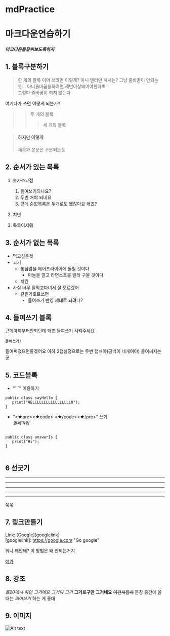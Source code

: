 # mdPractice

# 마크다운연습하기
##### 마크다운을잘써보도록하자

## 1. 블록구분하기
> 한 개의 블록
> 이어 쓰려면 이렇게? 
> 아니 엔터만 쳐서는? 그냥 줄바꿈이 안되는듯...   아니줄바꿈을하려면 세번이상띄어야한다!!!!   
그렇다 줄바꿈이 되지 않는다

여기다가 쓰면 어떻게 되는가?
> > 두 개의 블록
> > > 세 개의 블록


> #### 하지만 이렇게 
> 제목과 본문은 구분되는듯

## 2. 순서가 있는 목록
1. 숫자쓰고점

   1. 들여쓰기되나요?
   2. 두번 쳐야 되네요
   3. 근데 순없목록은 두개로도 됐잖아요 왜죠?

2. 치면
3. 목록이지뭐


## 3. 순서가 없는 목록
* 먹고싶은것
* 고기
  - 통삼겹을 에어프라이어에 돌릴 것이다
    + 마늘을 깔고 라면스프를 발라 구울 것이다
  - 치킨
* 사실 너무 잘먹고다녀서 잘 모르겠어
   * 같은기호로쓰면
      * 들여쓰기 반영 제대로 되려나?
      

## 4. 들여쓰기 블록

근데아까부터안되던데 왜죠
들여쓰기 시켜주세요

    들여쓰기!
  
들여써졌으면좋겠어요
아하 2탭설정으로는 두번 탭쳐야(공백이 네개여야) 들여써지는군

## 5. 코드블록

* "```" 이용하기

```
public class sayHello {
   print("HELLLLLLLLLLLLLLLLLO");
}
```

* "<★pre><★code> <★/code><★/pre>" 쓰기   
*별빼야됨*

<pre>
<code>
public class answerIs {
   print("Hi");
}
</code>
</pre>


## 6 선긋기

* * *
***
*****
- - - 
----------------------------------------
쭊쭊

## 7. 링크만들기

Link: [Google][googlelink]   
[googlelink]: https://google.com "Go google"
   
뭐냐 왜안돼? 이 방법은 왜 안되는거지

[얘가](github.com/piporica/ "젤다에요?")



## 8. 강조
*롤20에서 하던 그거에요*
_그거야 그거_
**그거로구만**
__그거네요__
~~이건새롭네~~
문장 중간에 쓸 때는 *띄어쓰기* 하는 게 좋대


## 9. 이미지

![Alt text](https://camo.githubusercontent.com/a123b2c6011765dd07b9b58e40599a0ba15336a9ddd082e85f704781c97baee2/687474703a2f2f6366696c65362e75662e746973746f72792e636f6d2f696d6167652f32343236453634363534334339423435333243374230 "히히 쌔벼왔다")
